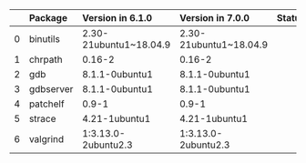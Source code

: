 <!-- markdown-link-check-disable -->

|    | Package   | Version in 6.1.0       | Version in 7.0.0       | Status   |
|---:|:----------|:-----------------------|:-----------------------|:---------|
|  0 | binutils  | 2.30-21ubuntu1~18.04.9 | 2.30-21ubuntu1~18.04.9 |          |
|  1 | chrpath   | 0.16-2                 | 0.16-2                 |          |
|  2 | gdb       | 8.1.1-0ubuntu1         | 8.1.1-0ubuntu1         |          |
|  3 | gdbserver | 8.1.1-0ubuntu1         | 8.1.1-0ubuntu1         |          |
|  4 | patchelf  | 0.9-1                  | 0.9-1                  |          |
|  5 | strace    | 4.21-1ubuntu1          | 4.21-1ubuntu1          |          |
|  6 | valgrind  | 1:3.13.0-2ubuntu2.3    | 1:3.13.0-2ubuntu2.3    |          |